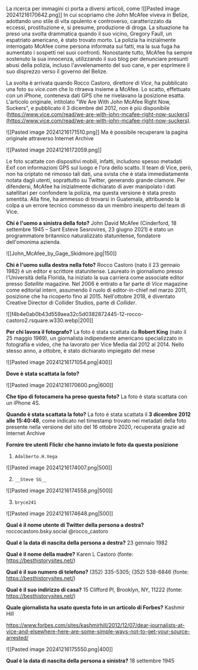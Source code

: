 
La ricerca per immagini ci porta a diversi articoli, come
![[Pasted image 20241216170642.png]]
In cui scopriamo che  John McAfee viveva in Belize, adottando uno stile di vita opulento e controverso, caratterizzato da eccessi, prostituzione e, si presume, produzione di droga. La situazione ha preso una svolta drammatica quando il suo vicino, Gregory Faull, un espatriato americano, è stato trovato morto. La polizia ha inizialmente interrogato McAfee come persona informata sui fatti, ma la sua fuga ha aumentato i sospetti nei suoi confronti. Nonostante tutto, McAfee ha sempre sostenuto la sua innocenza, utilizzando il suo blog per denunciare presunti abusi della polizia, incluso l'avvelenamento del suo cane, e per esprimere il suo disprezzo verso il governo del Belize.

La svolta è arrivata quando Rocco Castoro, direttore di _Vice_, ha pubblicato una foto su _vice.com_ che lo ritraeva insieme a McAfee. Lo scatto, effettuato con un iPhone, conteneva dati GPS che ne rivelavano la posizione esatta. L'articolo originale, intitolato "We Are With John McAfee Right Now, Suckers", e pubblicato il 3 dicembre del 2012, non è più disponibile (https://www.vice.com/read/we-are-with-john-mcafee-right-now-suckers](https://www.vice.com/read/we-are-with-john-mcafee-right-now-suckers).

![[Pasted image 20241216171510.png]]
Ma è possibile recuperare la pagina originale attraverso Internet Archive

![[Pasted image 20241216172059.png]]

Le foto scattate con dispositivi mobili, infatti, includono spesso metadati Exif con informazioni GPS sul luogo e l'ora dello scatto. Il team di Vice, però, non ha criptato né rimosso tali dati, una svista che è stata immediatamente notata dagli utenti, soprattutto su Twitter, generando grande clamore. Per difendersi, McAfee ha inizialmente dichiarato di aver manipolato i dati satellitari per confondere la polizia, ma questa versione è stata presto smentita. Alla fine, ha ammesso di trovarsi in Guatemala, attribuendo la colpa a un errore tecnico commesso da un membro inesperto del team di Vice.

**Chi è l'uomo a sinistra della foto?**  John David McAfee (Cinderford, 18 settembre 1945 – Sant Esteve Sesrovires, 23 giugno 2021) è  stato un programmatore britannico naturalizzato statunitense, fondatore dell'omonima azienda.

![[John_McAfee_by_Gage_Skidmore.jpg|150]]

**Chi è l'uomo sulla destra nella foto?** Rocco Castoro (nato il 23 gennaio 1982) è un editor e scrittore statunitense. Laureato in giornalismo presso l'Università della Florida, ha iniziato la sua carriera come associate editor presso _Satellite_ magazine. Nel 2006 è entrato a far parte di _Vice_ magazine come editorial intern, assumendo il ruolo di editor-in-chief nel marzo 2011, posizione che ha ricoperto fino al 2015. Nell'ottobre 2018, è diventato Creative Director di Collider Studios, parte di _Collider_.

![[f4b4e0ab0b43d559aea32c5d0382872445-12-rocco-castoro2.rsquare.w330.webp|200]]

**Per chi lavora il fotografo?** La foto è stata scattata da **Robert King** (nato il 25 maggio 1969), un giornalista indipendente americano specializzato in fotografia e video, che ha lavorato per Vice Media dal 2012 al 2014. Nello stesso anno, a ottobre, è stato dichiarato impiegato del mese

![[Pasted image 20241216171054.png|400]]

**Dove è stata scattata la foto?**

![[Pasted image 20241216170600.png|600]]

**Che tipo di fotocamera ha preso questa foto?** La foto è stata scattata con un iPhone 4S.

**Quando è stata scattata la foto?**  La foto è stata scattata il **3 dicembre 2012 alle 15:40:48**, come indicato nel timestamp trovato nei metadati della foto presente nella versione del sito del 16 ottobre 2020, recuperata grazie ad Internet Archive

**Fornire tre utenti Flickr che hanno inviato le foto da questa posizione**

1. `Adalberto.H.Vega`

![[Pasted image 20241216174007.png|500]]

2. `__Steve SG__`

![[Pasted image 20241216174558.png|500]]

3. `bryce241`

![[Pasted image 20241216174648.png|500]]

**Qual è il nome utente di Twitter della persona a destra?**  roccocastoro.bsky.social @rocco_castoro

**Qual è la data di nascita della persona a destra?** 23 gennaio 1982

**Qual è il nome della madre?** Karen L Castoro (fonte: https://besthistorysites.net/)

**Qual è il suo numero di telefono?** (352) 335-5305; (352) 538-6846 (fonte: https://besthistorysites.net/)

**Qual è il suo indirizzo di casa?** 15 Clifford Pl, Brooklyn, NY, 11222 (fonte: https://besthistorysites.net/)

**Quale giornalista ha usato questa foto in un articolo di Forbes?**  Kashmir Hill

https://www.forbes.com/sites/kashmirhill/2012/12/07/dear-journalists-at-vice-and-elsewhere-here-are-some-simple-ways-not-to-get-your-source-arrested/

![[Pasted image 20241216175550.png|400]]


**Qual è la data di nascita della persona a sinistra?** 18 settembre 1945